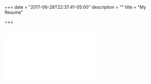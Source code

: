 +++
date = "2017-06-28T22:37:41-05:00"
description = ""
title = "My Resume"

+++

<br>
<object data="/img/resumeCLEED.pdf"
        type="application/pdf"
        width="100%" 
        height="1300px">
    <embed src="resumeCLEED.pdf"></embed>
</object>
